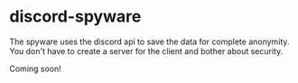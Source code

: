 # discord-spyware
The spyware uses the discord api to save the data for complete anonymity. You don't have to create a server for the client and bother about security.

Coming soon!

